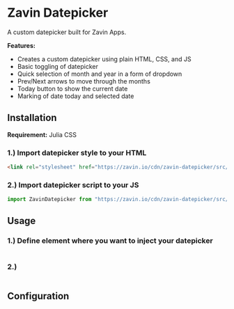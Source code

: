 # Zavin Datepicker

A custom datepicker built for Zavin Apps.

**Features:**
- Creates a custom datepicker using plain HTML, CSS, and JS
- Basic toggling of datepicker
- Quick selection of month and year in a form of dropdown
- Prev/Next arrows to move through the months
- Today button to show the current date
- Marking of date today and selected date

## Installation

**Requirement:** Julia CSS

### 1.) Import datepicker style to your HTML

```html
<link rel="stylesheet" href="https://zavin.io/cdn/zavin-datepicker/src/index.css" />
```

### 2.) Import datepicker script to your JS

```js
import ZavinDatepicker from "https://zavin.io/cdn/zavin-datepicker/src/index.js";
```

## Usage

### 1.) Define element where you want to inject your datepicker

```html
```

### 2.)

```js
```

## Configuration
